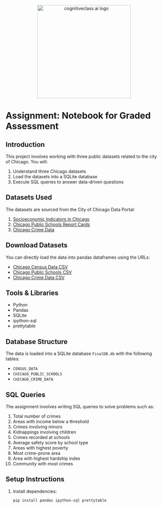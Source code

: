 <center>
    <img src="https://cf-courses-data.s3.us.cloud-object-storage.appdomain.cloud/IBMDeveloperSkillsNetwork-DB0201EN-SkillsNetwork/labs/FinalModule_Coursera_V5/images/SN_web_lightmode.png" width="300" alt="cognitiveclass.ai logo">
</center>

# Assignment: Notebook for Graded Assessment

## Introduction

This project involves working with three public datasets related to the city of Chicago. You will:

1. Understand three Chicago datasets
2. Load the datasets into a SQLite database
3. Execute SQL queries to answer data-driven questions

## Datasets Used

The datasets are sourced from the City of Chicago Data Portal:

1. [Socioeconomic Indicators in Chicago](https://data.cityofchicago.org/Health-Human-Services/Census-Data-Selected-socioeconomic-indicators-in-C/kn9c-c2s2)
2. [Chicago Public Schools Report Cards](https://data.cityofchicago.org/Education/Chicago-Public-Schools-Progress-Report-Cards-2011-/9xs2-f89t)
3. [Chicago Crime Data](https://data.cityofchicago.org/Public-Safety/Crimes-2001-to-present/ijzp-q8t2)

## Download Datasets

You can directly load the data into pandas dataframes using the URLs:

- [Chicago Census Data CSV](https://cf-courses-data.s3.us.cloud-object-storage.appdomain.cloud/IBMDeveloperSkillsNetwork-DB0201EN-SkillsNetwork/labs/FinalModule_Coursera_V5/data/ChicagoCensusData.csv)
- [Chicago Public Schools CSV](https://cf-courses-data.s3.us.cloud-object-storage.appdomain.cloud/IBMDeveloperSkillsNetwork-DB0201EN-SkillsNetwork/labs/FinalModule_Coursera_V5/data/ChicagoPublicSchools.csv)
- [Chicago Crime Data CSV](https://cf-courses-data.s3.us.cloud-object-storage.appdomain.cloud/IBMDeveloperSkillsNetwork-DB0201EN-SkillsNetwork/labs/FinalModule_Coursera_V5/data/ChicagoCrimeData.csv)

## Tools & Libraries

- Python
- Pandas
- SQLite
- ipython-sql
- prettytable

## Database Structure

The data is loaded into a SQLite database `FinalDB.db` with the following tables:

- `CENSUS_DATA`
- `CHICAGO_PUBLIC_SCHOOLS`
- `CHICAGO_CRIME_DATA`

## SQL Queries

The assignment involves writing SQL queries to solve problems such as:

1. Total number of crimes
2. Areas with income below a threshold
3. Crimes involving minors
4. Kidnappings involving children
5. Crimes recorded at schools
6. Average safety score by school type
7. Areas with highest poverty
8. Most crime-prone area
9. Area with highest hardship index
10. Community with most crimes

## Setup Instructions

1. Install dependencies:
   ```bash
   pip install pandas ipython-sql prettytable
